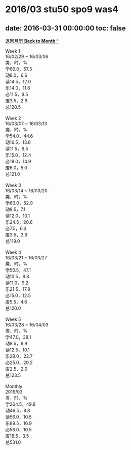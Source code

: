 # 2016/03 stu50 spo9 was4

date: 2016-03-31 00:00:00
toc: false
---
[返回月历 **Back to Month ^**](/lifelogs/2016/03/index.html)
<br/><div>Week 1</div><div>16/02/29 ~ 16/03/06</div><div>类，时，%</div><div>学69.0，57.3</div><div>动8.0，6.6</div><div>读14.5，12.0</div><div>乐14.0，11.6</div><div>必11.5，9.5</div><div>废3.5，2.9</div><div>总120.5</div><div><br/></div><div>Week 2</div><div>16/03/07 ~ 16/03/13</div><div>类，时，%</div><div>学54.0，44.6</div><div>动16.5，13.6</div><div>读11.5，9.5</div><div>乐15.0，12.4</div><div>必18.0，14.9</div><div>废6.0，5.0</div><div>总121.0</div><div><br/></div><div>Week 3</div><div>16/03/14 ~ 16/03/20</div><div>类，时，%</div><div>学63.0，52.9</div><div>动8.5，7.1</div><div>读12.0，10.1</div><div>乐24.5，20.6</div><div>必7.5，6.3</div><div>废3.5，2.9</div><div>总119.0</div><div><br/></div><div>Week 4</div><div>16/03/21 ~ 16/03/27</div><div>类，时，%</div><div>学56.5，47.1</div><div>动10.5，8.8</div><div>读11.0，9.2</div><div>乐21.5，17.9</div><div>必15.0，12.5</div><div>废5.5，4.6</div><div>总120.0</div><div><br/></div><div>Week 5</div><div>16/03/28 ~ 16/04/03</div><div>类，时，%</div><div>学47.0，38.1</div><div>动8.5，6.9</div><div>读12.5，10.1</div><div>乐28.0，22.7</div><div>必25.0，20.2</div><div>废2.5，2.0</div><div>总123.5</div><div><br/></div><div>Monthly</div><div>2016/03</div><div>类，时，%</div><div>学264.5，49.8</div><div>动46.5，8.8</div><div>读56.0，10.5</div><div>乐89.5，16.9</div><div>必56.0，10.5</div><div>废18.5，3.5</div><div>总531.0</div>
